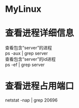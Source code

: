 # MyLinux



# 查看进程详细信息
查看包含“server”的进程  
ps -aux | grep server  
查看包含“server”的id进程  
ps -ef | grep server

# 查看进程占用端口
netstat -nap | grep 20696  
